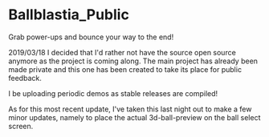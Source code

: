 # Ballblastia_Public
Grab power-ups and bounce your way to the end!

2019/03/18
I decided that I'd rather not have the source open source anymore as the project is coming along. The main project has already been made private and this one has been created to take its place for public feedback.

I be uploading periodic demos as stable releases are compiled!

As for this most recent update, I've taken this last night out to make a few minor updates, namely to place the actual 3d-ball-preview on the ball select screen.
